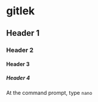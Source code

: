 # gitlek

## Header 1

### Header 2

#### Header 3

##### Header 4

At the command prompt, type `nano`

